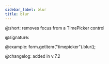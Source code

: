 ```yaml
---
sidebar_label: blur
title: blur
---          
```


@short: removes focus from a TimePicker control

@signature: 

@example: form.getItem("timepicker").blur();

@changelog: added in v.7.2